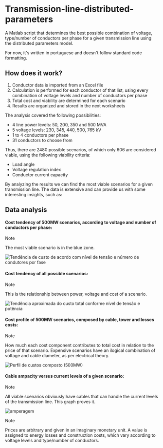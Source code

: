 # Transmission-line-distributed-parameters

A Matlab script that determines the best possible combination of voltage, type/number of conductors per phase for a given transmission line using the distributed parameters model.

For now, it's written in portuguese and doesn't follow standard code formatting.

## How does it work?


1) Conductor data is imported from an Excel file
2) Calculation is performed for each conductor of that list, using every combination of voltage levels and number of conductors per phase
3) Total cost and viability are determined for each scenario
4) Results are organized and stored in the next worksheets

The analysis covered the following possibilities:
- 4 line power levels: 50, 200, 350 and 500 MVA
- 5 voltage levels: 230, 345, 440, 500, 765 kV
- 1 to 4 conductors per phase
- 31 conductors to choose from

Thus, there are 2480 possible scenarios, of which only 606 are considered viable, using the following viability criteria: 
  - Load angle
  - Voltage regulation index
  - Conductor current capacity

By analyzing the results we can find the most viable scenarios for a given transmission line. The data is extensive and can provide us with some interesting insights, such as:

## Data analysis

#### Cost tendency of 500MW scenarios, according to voltage and number of conductors per phase:

> [!NOTE]
> The most viable scenario is in the blue zone.

![Tendência de custo de acordo com nível de tensão e número de condutores por fase](https://github.com/lorefc/Transmission-line-distributed-parameters/assets/108432416/bb2c281d-3d71-4fe8-8d50-bb2522a10ccf)

#### Cost tendency of all possible scenarios:
> [!NOTE]
> This is the relationship between power, voltage and cost of a scenario.

![Tendência aproximada do custo total conforme nível de tensão e potência](https://github.com/lorefc/Transmission-line-distributed-parameters/assets/108432416/79231fe0-0e98-4646-b92b-b560868cd160)

#### Cost profile of 500MW scenarios, composed by cable, tower and losses costs:
> [!NOTE]
> How much each cost component contributes to total cost in relation to the price of that scenario. Expensive scenarios have an ilogical combination of voltage and cable diameter, as per electrical theory.

![Perfil de custos composto (500MW)](https://github.com/lorefc/Transmission-line-distributed-parameters/assets/108432416/1fd8921c-d937-4ec0-bb54-d56def8e713f)

#### Cable ampacity versus current levels of a given scenario:
> [!NOTE]
> All viable scenarios obviously have cables that can handle the current levels of the transmission line. This graph proves it.
 
![amperagem](https://github.com/lorefc/Transmission-line-distributed-parameters/assets/108432416/ff98f07c-0aff-474f-b9a1-c6e1090675b6)

> [!NOTE]
> Prices are arbitrary and given in an imaginary monetary unit. A value is assigned to energy losses and construction costs, which vary according to voltage levels and type/number of conductors.
